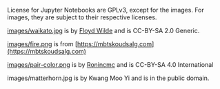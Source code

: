 License for Jupyter Notebooks are GPLv3, except for the images. For images,
they are subject to their respective licenses.

[images/waikato.jpg](https://commons.wikimedia.org/wiki/File:Bright_green_tree_-_Waikato.jpg)
is by [Floyd Wilde](https://www.flickr.com/people/15416579@N00) and is CC-BY-SA
2.0 Generic.

[images/fire.png](https://mbtskoudsalg.com/explore/fire-sprite-sheet-png/#gal_post_3734_pixel-effect-png-1.png) is from [https://mbtskoudsalg.com](https://mbtskoudsalg.com)

[images/pair-color.png](https://commons.wikimedia.org/wiki/File:Pear_in_tree_0465.jpg)
is by [Ronincmc](https://commons.wikimedia.org/wiki/User:Ronincmc) and is CC-BY-SA
4.0 International

images/matterhorn.jpg is by Kwang Moo Yi and is in the public domain.

